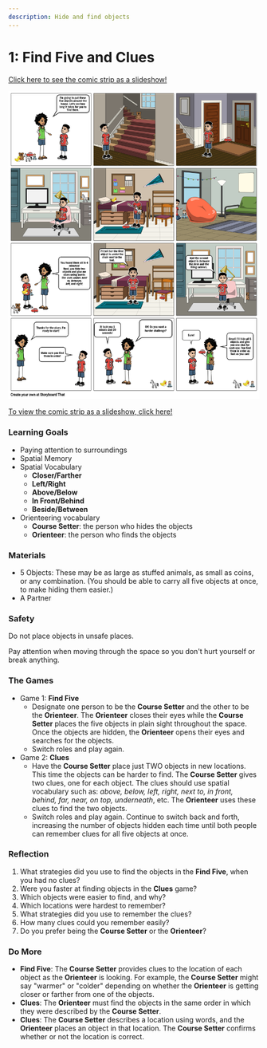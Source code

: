 ```yaml
---
description: Hide and find objects
---
```


# 1: Find Five and Clues

[Click here to see the comic strip as a slideshow!](https://docs.google.com/presentation/d/e/2PACX-1vQT1O77fIcoe_69fhR2oOAE3xgFYCCRkHG_zBMooFgFRW416Da4RTRAM_17r6u2RjSfuMAXtcl5X_6V/pub?start=true&loop=false&delayms=5000&slide=id.p1)

![How to play &quot;Find Five&quot; and &quot;Clues&quot;](../.gitbook/assets/find-and-hide-highres-2.png)

[To view the comic strip as a slideshow, click here!](https://docs.google.com/presentation/d/e/2PACX-1vQT1O77fIcoe_69fhR2oOAE3xgFYCCRkHG_zBMooFgFRW416Da4RTRAM_17r6u2RjSfuMAXtcl5X_6V/pub?start=true&loop=false&delayms=5000)

### **Learning Goals**

* Paying attention to surroundings
* Spatial Memory
* Spatial Vocabulary
  * **Closer/Farther**
  * **Left/Right**
  * **Above/Below**
  * **In Front/Behind**
  * **Beside/Between**
* Orienteering vocabulary
  * **Course Setter**: the person who hides the objects
  * **Orienteer**: the person who finds the objects

### Materials

* 5 Objects: These may be as large as stuffed animals, as small as coins, or any combination. \(You should be able to carry all five objects at once, to make hiding them easier.\)
* A Partner

### Safety

Do not place objects in unsafe places.  

Pay attention when moving through the space so you don't hurt yourself or break anything.

### The Games

* Game 1: **Find Five**
  * Designate one person to be the **Course Setter** and the other to be the **Orienteer**. The **Orienteer** closes their eyes while the **Course Setter** places the five objects in plain sight throughout the space. Once the objects are hidden, the **Orienteer** opens their eyes and searches for the objects.
  * Switch roles and play again.
* Game 2: **Clues**
  * Have the **Course Setter** place just TWO objects in new locations. This time the objects can be harder to find. The **Course Setter** gives two clues, one for each object. The clues should use spatial vocabulary such as: _above, below, left, right, next to, in front, behind, far, near, on top, underneath_, etc. The **Orienteer** uses these clues to find the two objects.
  * Switch roles and play again. Continue to switch back and forth, increasing the number of objects hidden each time until both people can remember clues for all five objects at once.

### Reflection

1. What strategies did you use to find the objects in the **Find Five**, when you had no clues?
2. Were you faster at finding objects in the **Clues** game?
3. Which objects were easier to find, and why?
4. Which locations were hardest to remember?
5. What strategies did you use to remember the clues?
6. How many clues could you remember easily?
7. Do you prefer being the **Course Setter** or the **Orienteer**?

### Do More

* **Find Five**: The **Course Setter** provides clues to the location of each object as the **Orienteer** is looking. For example, the **Course Setter** might say "warmer" or "colder" depending on whether the **Orienteer** is getting closer or farther from one of the objects.
* **Clues**: The **Orienteer** must find the objects in the same order in which they were described by the **Course Setter**.
* **Clues**: The **Course Setter** describes a location using words, and the **Orienteer** places an object in that location. The **Course Setter** confirms whether or not the location is correct.



